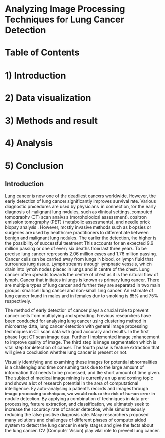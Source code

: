 # Analyzing Image Processing Techniques for Lung Cancer Detection

# Table of Contents
# 1) Introduction
# 2) Data visualization
# 3) Methods and result
# 4) Analysis
# 5) Conclusion

## Introduction
Lung cancer is now one of the deadliest cancers worldwide. However, the early detection of lung cancer significantly improves survival rate. Various diagnostic procedures are used by physicians, in connection, for the early diagnosis of malignant lung nodules, such as clinical settings, computed tomography (CT) scan analysis (morphological assessment), positron emission tomography (PET) (metabolic assessments), and needle prick biopsy analysis . However, mostly invasive methods such as biopsies or surgeries are used by healthcare practitioners to differentiate between benign and malignant lung nodules. The earlier the detection, the higher is the possibility of successful treatment This accounts for an expected 9.6 million passing or one of every six deaths from last three years. To be precise lung cancer represents 2.06 million cases and 1.76 million passing. Cancer cells can be carried away from lungs in blood, or lymph fluid that surrounds lung tissue. Lymph streams through lymphatic vessels, which drain into lymph nodes placed in lungs and in centre of the chest. Lung cancer often spreads towards the centre of chest as it is the natural flow of lymph. Cancer that initiates in lungs is known as primary lung cancer. There are multiple types of lung cancer and further they are separated in two main groups: small cell lung cancer and non-small lung cancer. An estimate of lung cancer found in males and in females due to smoking is 85% and 75% respectively. 

The method of early detection of cancer plays a crucial role to prevent cancer cells from multiplying and spreading. Previous researchers have been conducted for analysing lung cancer using clustering method in microarray data, lung cancer detection with general image processing techniques in CT scan data with good accuracy and results. In the first phase I get CT scan image data. Further I implemented image enhancement to improve quality of image. The third step is image segmentation which is vital step for detection of cancer. The fourth phase is feature extraction that will give a conclusion whether lung cancer is present or not.

Visually identifying and examining these images for potential abnormalities is a challenging and time consuming task due to the large amount of information that needs to be processed, and the short amount of time given. The subject of medical image mining is currently an up and coming topic and shows a lot of research potential in the area of computational intelligence. By auto-analysing a patient’s records and images through image processing techniques, we would reduce the risk of human error in nodule detection. By applying a combination of techniques in data pre-processing, feature extraction, and classification, we ultimately seek to increase the accuracy rate of cancer detection, while simultaneously reducing the false positive diagnosis rate. Many researchers proposed many solutions and challenges of different phases of computer aided system to detect the lung cancer in early stages and give the facts about the lung cancer. CV (Computer Vision) play vital role to prevent lung cancer.



